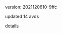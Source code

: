 version: 2021120610-9ffc

updated 14 avds

[details](https://github.com/0x74f917491bfa7ebfa379/ali_avd_db/blob/master/change_log/2021/12/06/10/9ffc.txt)